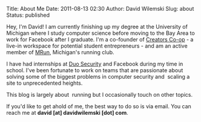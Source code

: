 Title: About Me
Date: 2011-08-13 02:30
Author: David Wilemski
Slug: about
Status: published

Hey, I'm David\! I am currently finishing up my degree at the University
of Michigan where I study computer science before moving to the Bay Area
to work for Facebook after I graduate. I'm a co-founder of [Creators
Co-op](http://creators.coop) - a live-in workspace for potential student
entrepreneurs - and am an active member of
[MRun](http://mrun.clubrunning.org), Michigan's running club.

I have had internships at [Duo Security](http://www.duosecurity.com) and
Facebook during my time in school. I've been fortunate to work on teams
that are passionate about solving some of the biggest problems in
computer security and  scaling a site to unprecedented heights.

This blog is largely about  running but I occasionally touch on other
topics.

If you'd like to get ahold of me, the best way to do so is via email.
You can reach me at **david \[at\] davidwilemski \[dot\] com**.
